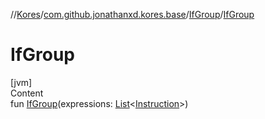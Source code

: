 //[Kores](../../index.md)/[com.github.jonathanxd.kores.base](../index.md)/[IfGroup](index.md)/[IfGroup](-if-group.md)



# IfGroup  
[jvm]  
Content  
fun [IfGroup](-if-group.md)(expressions: [List](https://kotlinlang.org/api/latest/jvm/stdlib/kotlin.collections/-list/index.html)<[Instruction](../../com.github.jonathanxd.kores/-instruction/index.md)>)  



